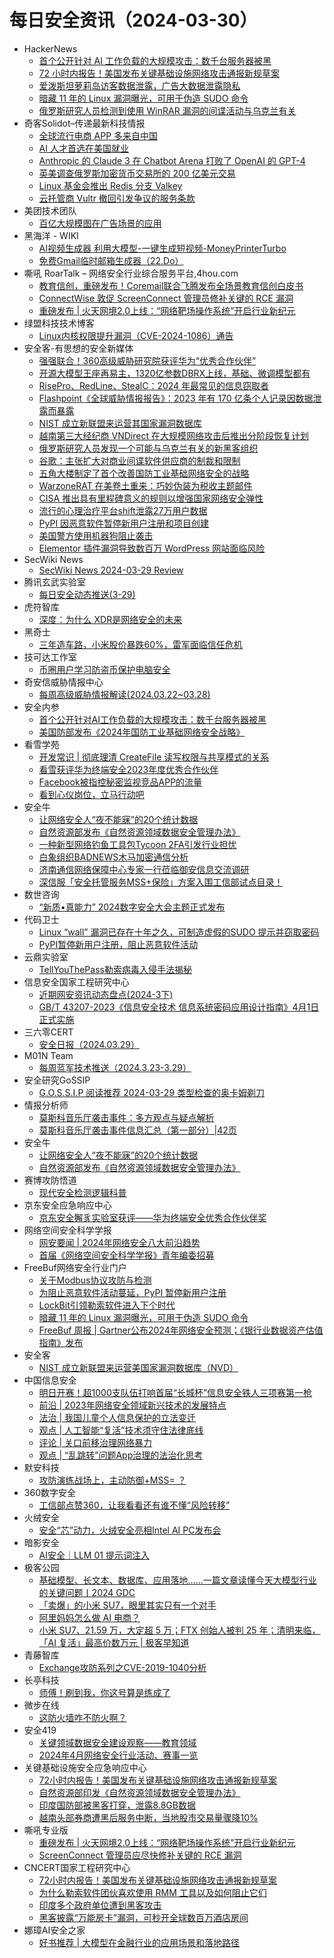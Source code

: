 # 每日安全资讯（2024-03-30）

- HackerNews
  - [首个公开针对 AI 工作负载的大规模攻击：数千台服务器被黑](https://hackernews.cc/archives/51167)
  - [72 小时内报告！美国发布关键基础设施网络攻击通报新规草案](https://hackernews.cc/archives/51163)
  - [爱泼斯坦萝莉岛访客数据泄露，广告大数据泄露隐私](https://hackernews.cc/archives/51158)
  - [暗藏 11 年的 Linux 漏洞曝光，可用于伪造 SUDO 命令](https://hackernews.cc/archives/51154)
  - [俄罗斯研究人员检测到使用 WinRAR 漏洞的间谍活动与乌克兰有关](https://hackernews.cc/archives/51147)
- 奇客Solidot–传递最新科技情报
  - [全球流行电商 APP 多来自中国](https://www.solidot.org/story?sid=77732)
  - [AI 人才首选在美国就业](https://www.solidot.org/story?sid=77731)
  - [Anthropic 的 Claude 3 在 Chatbot Arena 打败了 OpenAI 的 GPT-4](https://www.solidot.org/story?sid=77730)
  - [英美调查俄罗斯加密货币交易所的 200 亿美元交易](https://www.solidot.org/story?sid=77729)
  - [Linux 基金会推出 Redis 分支 Valkey](https://www.solidot.org/story?sid=77728)
  - [云托管商 Vultr 撤回引发争议的服务条款](https://www.solidot.org/story?sid=77727)
- 美团技术团队
  - [百亿大规模图在广告场景的应用](https://tech.meituan.com/2024/03/29/large-scale-graph-application.html)
- 黑海洋 - WIKI
  - [AI视频生成器 利用大模型-一键生成短视频-MoneyPrinterTurbo](https://upx8.com/4118)
  - [免费Gmail临时邮箱生成器（22.Do）](https://upx8.com/4117)
- 嘶吼 RoarTalk – 网络安全行业综合服务平台,4hou.com
  - [教育信创，重磅发布！Coremail联合飞腾发布全场景教育信创白皮书](https://www.4hou.com/posts/qpg7)
  - [ConnectWise 敦促 ScreenConnect 管理员修补关键的 RCE 漏洞](https://www.4hou.com/posts/ZG7g)
  - [重磅发布 | 火天网境2.0上线：“网络靶场操作系统”开启行业新纪元](https://www.4hou.com/posts/po4Q)
- 绿盟科技技术博客
  - [Linux内核权限提升漏洞（CVE-2024-1086）通告](https://blog.nsfocus.net/linuxcve-2024-1086/)
- 安全客-有思想的安全新媒体
  - [强强联合！360高级威胁研究院获评华为“优秀合作伙伴”](https://www.anquanke.com/post/id/295149)
  - [开源大模型王座再易主，1320亿参数DBRX上线，基础、微调模型都有](https://www.anquanke.com/post/id/295139)
  - [RisePro、RedLine、StealC：2024 年最常见的信息窃取者](https://www.anquanke.com/post/id/295134)
  - [Flashpoint《全球威胁情报报告》：2023 年有 170 亿条个人记录因数据泄露而暴露](https://www.anquanke.com/post/id/295131)
  - [NIST 成立新联盟来运营其国家漏洞数据库](https://www.anquanke.com/post/id/295128)
  - [越南第三大经纪商 VNDirect 在大规模网络攻击后推出分阶段恢复计划](https://www.anquanke.com/post/id/295125)
  - [俄罗斯研究人员发现一个可能与乌克兰有关的新黑客组织](https://www.anquanke.com/post/id/295120)
  - [谷歌：主张扩大对商业间谍软件供应商的制裁和限制](https://www.anquanke.com/post/id/295119)
  - [五角大楼制定了首个改善国防工业基础网络安全的战略](https://www.anquanke.com/post/id/295115)
  - [WarzoneRAT 在美卷土重来：巧妙伪装为税收主题邮件](https://www.anquanke.com/post/id/295114)
  - [CISA 推出具有里程碑意义的规则以增强国家网络安全弹性](https://www.anquanke.com/post/id/295112)
  - [流行的心理治疗平台shift泄露27万用户数据](https://www.anquanke.com/post/id/295106)
  - [PyPI 因恶意软件暂停新用户注册和项目创建](https://www.anquanke.com/post/id/295103)
  - [美国警方使用机器狗阻止袭击](https://www.anquanke.com/post/id/295102)
  - [Elementor 插件漏洞导致数百万 WordPress 网站面临风险](https://www.anquanke.com/post/id/295099)
- SecWiki News
  - [SecWiki News 2024-03-29 Review](http://www.sec-wiki.com/?2024-03-29)
- 腾讯玄武实验室
  - [每日安全动态推送(3-29)](https://mp.weixin.qq.com/s?__biz=MzA5NDYyNDI0MA==&mid=2651959580&idx=1&sn=ff2e91fd3255513fd0978488b2cc1cb0&chksm=8baed183bcd95895ce94768d5eb33b26033cd9deaa24e27624efbde64b142a6fbcdb3b459e49&scene=58&subscene=0#rd)
- 虎符智库
  - [深度：为什么 XDR是网络安全的未来](https://mp.weixin.qq.com/s?__biz=MzIwNjYwMTMyNQ==&mid=2247490030&idx=1&sn=7dbe527cadefc2a617961639357e386b&chksm=971e74eca069fdfa20419c6b01b9bee0bb64cc6f7fdabec737cc23728c5d59b4996e1dac1b02&scene=58&subscene=0#rd)
- 黑奇士
  - [三年造车路，小米股价暴跌60%，雷军面临信任危机](https://mp.weixin.qq.com/s?__biz=MzI5ODYwNTE4Nw==&mid=2247488132&idx=1&sn=6ebd7d355085c7352fbc87773bc38e6f&chksm=eca21d68dbd5947e18ffd20b2315b43685b94e9d46666d7340c8daa7915522dea029333f9539&scene=58&subscene=0#rd)
- 技可达工作室
  - [币圈用户学习防盗币保护电脑安全](https://mp.weixin.qq.com/s?__biz=MzU3NDY1NTYyOQ==&mid=2247485895&idx=1&sn=c4dff9acb57cf4da7272d256cc31024c&chksm=fd2e5425ca59dd33ec195b48fcd4bf4e2c785b63cdc60d4dad7dd5faef33bc633738eca44a16&scene=58&subscene=0#rd)
- 奇安信威胁情报中心
  - [每周高级威胁情报解读(2024.03.22~03.28)](https://mp.weixin.qq.com/s?__biz=MzI2MDc2MDA4OA==&mid=2247510102&idx=1&sn=2d7ad8ca0e7dc765db25d06fed68719f&chksm=ea665f21dd11d6370a67df3e3d78f0b27629608e3864e64c767ba44d65a7a1f8c7952bdfc312&scene=58&subscene=0#rd)
- 安全内参
  - [首个公开针对AI工作负载的大规模攻击：数千台服务器被黑](https://mp.weixin.qq.com/s?__biz=MzI4NDY2MDMwMw==&mid=2247511333&idx=1&sn=9f701e06cae6f2b08e2a39fb543ca95c&chksm=ebfaea05dc8d63139191c950c8576229d87b256e02a561cad6135bf9a5da7f5b799788376072&scene=58&subscene=0#rd)
  - [美国防部发布《2024年国防工业基础网络安全战略》](https://mp.weixin.qq.com/s?__biz=MzI4NDY2MDMwMw==&mid=2247511333&idx=2&sn=87806624c78d78aa5cd81290fa710984&chksm=ebfaea05dc8d631340dd9a0c731a70751ab7916de9ae077b6dd18350ba14c344e59dcce875dc&scene=58&subscene=0#rd)
- 看雪学苑
  - [开发常识 | 彻底理清 CreateFile 读写权限与共享模式的关系](https://mp.weixin.qq.com/s?__biz=MjM5NTc2MDYxMw==&mid=2458549318&idx=1&sn=c5be1f2ffb49ec2c4e229a333e433625&chksm=b18d4ccc86fac5dac6152eedc810cf064326eb22392d908842cba2ebed75b90c13cdac5a08c1&scene=58&subscene=0#rd)
  - [看雪获评华为终端安全2023年度优秀合作伙伴](https://mp.weixin.qq.com/s?__biz=MjM5NTc2MDYxMw==&mid=2458549318&idx=2&sn=2dd3e5a3e89ea22a76862537542753f5&chksm=b18d4ccc86fac5da144ce5bd23eb8e52f0376877e5ac4319003e046e5d0412726615a40fbd04&scene=58&subscene=0#rd)
  - [Facebook被指控秘密监视竞品APP的流量](https://mp.weixin.qq.com/s?__biz=MjM5NTc2MDYxMw==&mid=2458549318&idx=3&sn=ef33f14e1083e3906d85c128fde851f0&chksm=b18d4ccc86fac5da79f2538df6add4055986073f0ed356e97be741a75609c4377df2989400e8&scene=58&subscene=0#rd)
  - [看到心仪岗位，立马行动吧](https://mp.weixin.qq.com/s?__biz=MjM5NTc2MDYxMw==&mid=2458549318&idx=4&sn=ad277d85bedff1d3ca59c3340d55dc3a&chksm=b18d4ccc86fac5da32e15142ce23fa3c1a5319ba049a95cccb8004ff3355056d2731d288e9dc&scene=58&subscene=0#rd)
- 安全牛
  - [让网络安全人“夜不能寐”的20个统计数据](https://www.aqniu.com/industry/103326.html)
  - [自然资源部发布《自然资源领域数据安全管理办法》](https://www.aqniu.com/industry/103323.html)
  - [一种新型网络钓鱼工具包Tycoon 2FA引发行业担忧](https://www.aqniu.com/vendor/103319.html)
  - [白象组织BADNEWS木马加密通信分析](https://www.aqniu.com/vendor/103306.html)
  - [济南通信网络保障中心专家一行莅临御安信息交流调研](https://www.aqniu.com/vendor/103303.html)
  - [深信服「安全托管服务MSS+保险」方案入围工信部试点目录！](https://www.aqniu.com/vendor/103295.html)
- 数世咨询
  - [“新质•真能力” 2024数字安全大会主题正式发布](https://mp.weixin.qq.com/s?__biz=MzkxNzA3MTgyNg==&mid=2247509803&idx=1&sn=8667153c73ba5d75b09b0fb8f6392454&chksm=c144d596f6335c804dc53bdf9ea1b4580ca29040ab6c4013a71a803ee1d2ad925778b9c6dd91&scene=58&subscene=0#rd)
- 代码卫士
  - [Linux “wall” 漏洞已存在十年之久，可制造虚假的SUDO 提示并窃取密码](https://mp.weixin.qq.com/s?__biz=MzI2NTg4OTc5Nw==&mid=2247519178&idx=1&sn=e03416d8382a0192cc080f67a6f30691&chksm=ea94baa0dde333b655edb3b47d9505cf59acf160659e24e10eff72a4943f2033fac0444c0c3d&scene=58&subscene=0#rd)
  - [PyPI暂停新用户注册，阻止恶意软件活动](https://mp.weixin.qq.com/s?__biz=MzI2NTg4OTc5Nw==&mid=2247519178&idx=2&sn=1933612977a1f4eec1b23d3ac5d81da4&chksm=ea94baa0dde333b632f229c81fa83436cee2bcc37585dea1c6a108f61c6cea82fa940cda0313&scene=58&subscene=0#rd)
- 云鼎实验室
  - [TellYouThePass勒索病毒入侵手法揭秘](https://mp.weixin.qq.com/s?__biz=MzU3ODAyMjg4OQ==&mid=2247496147&idx=1&sn=060e18c75030ec4cda119d06645fc347&chksm=fd790d55ca0e84437a7c4a8731f6de7ae943d2355348b215f8218fdd5dbb0367ed86fe705561&scene=58&subscene=0#rd)
- 信息安全国家工程研究中心
  - [近期网安资讯动态盘点(2024-3下)](https://mp.weixin.qq.com/s?__biz=MzU5OTQ0NzY3Ng==&mid=2247496381&idx=1&sn=cb364a68cf08d0617bfc9f015529a5c7&chksm=feb673aec9c1fab873d78ecb7ed9ffbdad2bb3c75057015772a9576f4def7137a0691eaa9725&scene=58&subscene=0#rd)
  - [GB/T 43207-2023《信息安全技术 信息系统密码应用设计指南》4月1日正式实施](https://mp.weixin.qq.com/s?__biz=MzU5OTQ0NzY3Ng==&mid=2247496381&idx=2&sn=690f213f65ecccfba8af381c4a8f9175&chksm=feb673aec9c1fab841e6dd71944a9491a32c282f4d5140af7bd8e358a36ecb2eee3c7e721b76&scene=58&subscene=0#rd)
- 三六零CERT
  - [安全日报（2024.03.29）](https://mp.weixin.qq.com/s?__biz=MzU5MjEzOTM3NA==&mid=2247506103&idx=1&sn=7cd426728bf499f507638db453da5b71&chksm=fe26ddb6c95154a003cdd74898875fb833def11cd81c8991b65a057b453e6bb83de2f2441da1&scene=58&subscene=0#rd)
- M01N Team
  - [每周蓝军技术推送（2024.3.23-3.29）](https://mp.weixin.qq.com/s?__biz=MzkyMTI0NjA3OA==&mid=2247493448&idx=1&sn=5f8b502a152e33c9f21af2c2d0240525&chksm=c1842759f6f3ae4f9a68b61a2f0a785d5a90820b1312f393c0b903ef358aad3f823ebf146526&scene=58&subscene=0#rd)
- 安全研究GoSSIP
  - [G.O.S.S.I.P 阅读推荐 2024-03-29 类型检查的奥卡姆剃刀](https://mp.weixin.qq.com/s?__biz=Mzg5ODUxMzg0Ng==&mid=2247497657&idx=1&sn=1b10c5d976238397a8d8db9b2d201d22&chksm=c063d960f7145076a96972f24731ba8450bb9f802b9b2eac446e8333d8f4087697cbf267a897&scene=58&subscene=0#rd)
- 情报分析师
  - [莫斯科音乐厅袭击事件：多方观点与疑点解析](https://mp.weixin.qq.com/s?__biz=MzA3Mjc1MTkwOA==&mid=2650547536&idx=1&sn=67b14d74d9a2d86ad0f3f5eb699b9002&chksm=87110b1bb066820d98067f91945c6fe1f17232f9c576da1406a1987b1d3cd454668e3940515a&scene=58&subscene=0#rd)
  - [莫斯科音乐厅袭击事件信息汇总（第一部分）|42页](https://mp.weixin.qq.com/s?__biz=MzA3Mjc1MTkwOA==&mid=2650547536&idx=2&sn=37968a9f80f15a5989bee1583d5b890d&chksm=87110b1bb066820dbf516265c16e859e20d3cb1f843d879fbf78acc49d4f65795eb15114074c&scene=58&subscene=0#rd)
- 安全牛
  - [让网络安全人“夜不能寐”的20个统计数据](https://mp.weixin.qq.com/s?__biz=MjM5Njc3NjM4MA==&mid=2651128870&idx=1&sn=00d49c5a202e8fe36af8710a342bece0&chksm=bd15b4f58a623de3b982fbaa934df672e464d56b4b40d82a0f28f79eda3cedf5f3a3c7925b21&scene=58&subscene=0#rd)
  - [自然资源部发布《自然资源领域数据安全管理办法》](https://mp.weixin.qq.com/s?__biz=MjM5Njc3NjM4MA==&mid=2651128870&idx=2&sn=30b182de495071537eaf02e0c6e82fa0&chksm=bd15b4f58a623de308c43ae6de8c5a165922bd97e04ea45f3bf20ea84c320b7b63d94fe6fd50&scene=58&subscene=0#rd)
- 赛博攻防悟道
  - [现代安全检测逻辑科普](https://mp.weixin.qq.com/s?__biz=MzI1MDA1MjcxMw==&mid=2649908222&idx=1&sn=d321fd76c7b0a9af15d7550d7b46a070&chksm=f18eeaf8c6f963eed0a1cf63f2475d5137389a4fc418f1c025f2eb9faef8e6d8d29e02176f17&scene=58&subscene=0#rd)
- 京东安全应急响应中心
  - [京东安全獬豸实验室获评——华为终端安全优秀合作伙伴奖](https://mp.weixin.qq.com/s?__biz=MjM5OTk2MTMxOQ==&mid=2727836366&idx=1&sn=0b086f476bfa41eff0df33c0837f9f14&chksm=8050ad46b7272450a0a1ce7d54e705ea45cf92113248db52c117fc94b547ed9db2563105010b&scene=58&subscene=0#rd)
- 网络空间安全科学学报
  - [网安要闻 | 2024年网络安全八大前沿趋势](https://mp.weixin.qq.com/s?__biz=MzI0NjU2NDMwNQ==&mid=2247499128&idx=2&sn=bba2e8bee770006e9d7c5911ed34167a&chksm=e9bfe9c6dec860d079547631a68218301d8c0015c8cd3232cff09e09f727dbd92698a4a93230&scene=58&subscene=0#rd)
  - [首届《网络空间安全科学学报》青年编委招募](https://mp.weixin.qq.com/s?__biz=MzI0NjU2NDMwNQ==&mid=2247499128&idx=3&sn=c9b850d58473f91016712146f5b3ee87&chksm=e9bfe9c6dec860d0169c880641d5aa49595465b9e2297f639845b995c9e40c1a7dbda30aa140&scene=58&subscene=0#rd)
- FreeBuf网络安全行业门户
  - [关于Modbus协议攻防与检测](https://www.freebuf.com/articles/ics-articles/396458.html)
  - [为阻止恶意软件活动蔓延，PyPI 暂停新用户注册](https://www.freebuf.com/news/396434.html)
  - [LockBit引领勒索软件进入下个时代](https://www.freebuf.com/articles/396374.html)
  - [暗藏 11 年的 Linux 漏洞曝光，可用于伪造 SUDO 命令](https://www.freebuf.com/news/396355.html)
  - [FreeBuf 周报 | Gartner公布2024年网络安全预测；《银行业数据资产估值指南》发布](https://www.freebuf.com/news/396351.html)
- 安全客
  - [NIST 成立新联盟来运营美国家漏洞数据库（NVD）](https://mp.weixin.qq.com/s?__biz=MzA5ODA0NDE2MA==&mid=2649786425&idx=1&sn=5830cf62482d6bfc335629be5b0f6606&chksm=8893b856bfe43140f136c1985635028c31250323de6af0a05cef8d515dd816e0ea51b157bb28&scene=58&subscene=0#rd)
- 中国信息安全
  - [明日开赛！超1000支队伍打响首届“长城杯”信息安全铁人三项赛第一枪](https://mp.weixin.qq.com/s?__biz=MzA5MzE5MDAzOA==&mid=2664209338&idx=1&sn=93ee3b704cc62f991a04f025d61a1f03&chksm=8b599943bc2e1055b4eb042f6ffa306a62959b9d2514441d2ac678b7ced851548101169c6749&scene=58&subscene=0#rd)
  - [前沿 | 2023年网络安全领域新兴技术的发展特点](https://mp.weixin.qq.com/s?__biz=MzA5MzE5MDAzOA==&mid=2664209338&idx=2&sn=021908a255a115f6506d28d9877cd6ca&chksm=8b599943bc2e105564ca12f59e18572998cd9c86f94f34f868da76409b9053d63be3e0dab660&scene=58&subscene=0#rd)
  - [法治 | 我国儿童个人信息保护的立法变迁](https://mp.weixin.qq.com/s?__biz=MzA5MzE5MDAzOA==&mid=2664209338&idx=3&sn=9a79df7cfd3b37e2cf0638f5952a40ae&chksm=8b599943bc2e1055639518ebbd5fcda57ee0bd6a1e83ccd1fb6fa4140585ebf27b8ce5f43db2&scene=58&subscene=0#rd)
  - [观点 | 人工智能“复活”技术须守住法律底线](https://mp.weixin.qq.com/s?__biz=MzA5MzE5MDAzOA==&mid=2664209338&idx=4&sn=3dcd47e169a2ff5155ed368d5c26265d&chksm=8b599943bc2e1055c5c2b9b69f5481a4b9ed0ee5ca7aa20c7f573fb00450a221a6da6f73b746&scene=58&subscene=0#rd)
  - [评论 | 关口前移治理网络暴力](https://mp.weixin.qq.com/s?__biz=MzA5MzE5MDAzOA==&mid=2664209338&idx=5&sn=0dc92c70a8805bc75fa754b4c10cf6f0&chksm=8b599943bc2e105591a6f6438d8297068f59b3a1bf7eb822b76e7c4627d124245cf7f76f9b8a&scene=58&subscene=0#rd)
  - [观点 | “乱跳转”问题App治理的法治化思考](https://mp.weixin.qq.com/s?__biz=MzA5MzE5MDAzOA==&mid=2664209338&idx=6&sn=6a01518899f4187e7bc396bedea43e09&chksm=8b599943bc2e10550f2e63a4c3bf217cffd35a4286a18d4a811859c994a984ebd379bf21a761&scene=58&subscene=0#rd)
- 默安科技
  - [攻防演练战场上，主动防御+MSS= ？](https://mp.weixin.qq.com/s?__biz=MzIzODQxMjM2NQ==&mid=2247498185&idx=1&sn=5d79622a95e859769aedfeef9bb136b8&chksm=e93b0eebde4c87fd7f063763e0a86bf58673fcc25ce02851b7a934f8691de5053a226816db85&scene=58&subscene=0#rd)
- 360数字安全
  - [工信部点赞360，让我看看还有谁不懂“风险转移”](https://mp.weixin.qq.com/s?__biz=MzA4MTg0MDQ4Nw==&mid=2247570136&idx=1&sn=ae5c76c7f8a040b502e3b67059dc6c4b&chksm=9f8d42d0a8facbc65bc627095dc1812afda46855dccdf94c8783cda5e2181053850ceb91c509&scene=58&subscene=0#rd)
- 火绒安全
  - [安全“芯”动力，火绒安全亮相Intel AI PC发布会](https://mp.weixin.qq.com/s?__biz=MzI3NjYzMDM1Mg==&mid=2247518050&idx=1&sn=8d9b1d4743fe0dc1407ad2aba8cf3c11&chksm=eb70595ddc07d04b143588fc2a69987c0407cbace27e26f74c692616267e3ada8f44e84f8a5b&scene=58&subscene=0#rd)
- 暗影安全
  - [AI安全｜LLM 01 提示词注入](https://mp.weixin.qq.com/s?__biz=MzI2MzA3OTgxOA==&mid=2657165457&idx=1&sn=3159f19c10c37781cfc5f3a0edbef143&chksm=f1d4d274c6a35b623e77484bf3de07daeb8db35a5311e73597f3c195dc799254f1cbb0a553a2&scene=58&subscene=0#rd)
- 极客公园
  - [基础模型、长文本、数据库、应用落地……一篇文章读懂今天大模型行业的关键问题丨2024 GDC](https://mp.weixin.qq.com/s?__biz=MTMwNDMwODQ0MQ==&mid=2653037794&idx=1&sn=93ccc5f5a5ac06b78d3651f24009fd6c&chksm=7e5759544920d042a3c0c3bf81abca02df81538f4147b8a3693887927dba40456f9154fe2993&scene=58&subscene=0#rd)
  - [「卖爆」的小米 SU7，眼里其实只有一个对手](https://mp.weixin.qq.com/s?__biz=MTMwNDMwODQ0MQ==&mid=2653037231&idx=1&sn=e5d0021b1e456b427a42846035f2078c&chksm=7e575f194920d60f77d758e668a89f913bfc91388f53b9e3198c2fa8ce0d3684bb2c8cb58b6a&scene=58&subscene=0#rd)
  - [阿里妈妈怎么做 AI 电商？](https://mp.weixin.qq.com/s?__biz=MTMwNDMwODQ0MQ==&mid=2653037212&idx=1&sn=75b43a0e6e06c97372ad3c1409e042e8&chksm=7e575f2a4920d63c395eddae103255ac80a0c924f24b7801f0fd367cc05d554eda72a27d3c6b&scene=58&subscene=0#rd)
  - [小米 SU7、21.59 万，大定超 5 万；FTX 创始人被判 25 年；清明来临，「AI 复活」最高价数万元 | 极客早知道](https://mp.weixin.qq.com/s?__biz=MTMwNDMwODQ0MQ==&mid=2653037212&idx=2&sn=dbf992bce9a148d9b3f51bec674ba1de&chksm=7e575f2a4920d63c9c1179b979b016a23f8864f6c55c658f3a07c1070283b8616e749e960435&scene=58&subscene=0#rd)
- 青藤智库
  - [Exchange攻防系列之CVE-2019-1040分析](https://mp.weixin.qq.com/s?__biz=MzUyOTkwNTQ5Mg==&mid=2247488989&idx=1&sn=ee3491ee73099e611baa204ede650ccc&chksm=fa58b7e6cd2f3ef02a46251a49b176df9de4e0664a1e245dc53e1b69044704e1183096b92857&scene=58&subscene=0#rd)
- 长亭科技
  - [师傅！刷到我，你这号算是练成了](https://mp.weixin.qq.com/s?__biz=MzIwNDA2NDk5OQ==&mid=2651387274&idx=1&sn=b4578156d473c9519212c7c818920666&chksm=8d398402ba4e0d142f2cb370184c421464f93c6f36524273d8a0357d9a41a2c5022b1cc9f9cc&scene=58&subscene=0#rd)
- 微步在线
  - [这防火墙咋不防火啊？](https://mp.weixin.qq.com/s?__biz=MzI5NjA0NjI5MQ==&mid=2650180832&idx=1&sn=c8712ff6c8b46b2fc8188fd403bc090f&chksm=f448775cc33ffe4a4bb2d3c8803a04a21f4d145717b8a7208057e671b20fe0cef09e41583da6&scene=58&subscene=0#rd)
- 安全419
  - [关键领域数据安全建设观察——教育领域](https://mp.weixin.qq.com/s?__biz=MzUyMDQ4OTkyMg==&mid=2247538785&idx=1&sn=a46a730397614959fb347eeba08980be&chksm=f9eb86ccce9c0fda9a63d3547f068d1c284797f0fb3ea259521d3e62ba9d7a350fe0977a311b&scene=58&subscene=0#rd)
  - [2024年4月网络安全行业活动、赛事一览](https://mp.weixin.qq.com/s?__biz=MzUyMDQ4OTkyMg==&mid=2247538785&idx=2&sn=8924fd8e50a1e7f016758d8e6965ded8&chksm=f9eb86ccce9c0fda1b3dab5208d12224fc476f81eba08c706e517cd79ffa223bf98955999f5d&scene=58&subscene=0#rd)
- 关键基础设施安全应急响应中心
  - [72小时内报告！美国发布关键基础设施网络攻击通报新规草案](https://mp.weixin.qq.com/s?__biz=MzkyMzAwMDEyNg==&mid=2247543085&idx=1&sn=257dfb14bcb27fcecfb3bb2a045f2f01&chksm=c1e9a57cf69e2c6abe28823d516de45bdd26702f31d13589a9c8687d104ba67ab442ee8029ce&scene=58&subscene=0#rd)
  - [自然资源部印发《自然资源领域数据安全管理办法》](https://mp.weixin.qq.com/s?__biz=MzkyMzAwMDEyNg==&mid=2247543085&idx=2&sn=2543c9770886211b7b4cee0b9ae7332e&chksm=c1e9a57cf69e2c6a8b4c93d6dd765bf178f0217bc4e9c942c0cfec9865bf20f445c8bb7983b8&scene=58&subscene=0#rd)
  - [印度国防部被黑客打穿，泄露8.8GB数据](https://mp.weixin.qq.com/s?__biz=MzkyMzAwMDEyNg==&mid=2247543085&idx=3&sn=0bb63e3343255e15e2b5209ea5962143&chksm=c1e9a57cf69e2c6abcd6cee4edab09ca591898fc0f1fe93d55c71c02c96646ffd32e67f7a3a2&scene=58&subscene=0#rd)
  - [越南头部券商遭黑后服务中断，当地股市交易量骤降10%](https://mp.weixin.qq.com/s?__biz=MzkyMzAwMDEyNg==&mid=2247543085&idx=4&sn=9ffd6e0e250653801a98f9697adb0139&chksm=c1e9a57cf69e2c6adba203e7e3302b4ed1f9518c46f0bc1c46380c40e38762b115488a21e6b0&scene=58&subscene=0#rd)
- 嘶吼专业版
  - [重磅发布 | 火天网境2.0上线：“网络靶场操作系统”开启行业新纪元](https://mp.weixin.qq.com/s?__biz=MzI0MDY1MDU4MQ==&mid=2247574444&idx=1&sn=b3aa8c4321990064aa51158cf9ddb331&chksm=e9147396de63fa809fe161ea31b3fcc903bf431f3d089cb4de547c752e7ad1da4403068b78b5&scene=58&subscene=0#rd)
  - [ScreenConnect 管理员应尽快修补关键的 RCE 漏洞](https://mp.weixin.qq.com/s?__biz=MzI0MDY1MDU4MQ==&mid=2247574444&idx=2&sn=c7e6ff780300c9434d58561540b5e499&chksm=e9147396de63fa80203f595755d777c9286b4aec11324aa35a4f21d92474139dfb21873beb5b&scene=58&subscene=0#rd)
- CNCERT国家工程研究中心
  - [72小时内报告！美国发布关键基础设施网络攻击通报新规草案](https://mp.weixin.qq.com/s?__biz=MzUzNDYxOTA1NA==&mid=2247543799&idx=1&sn=7e0df767477a68758937f5df45237313&chksm=fa939d36cde414201a88b68fc269e73bae7c18187df021ef93ce6ca10f04ee4bbd522a2998ff&scene=58&subscene=0#rd)
  - [为什么勒索软件团伙喜欢使用 RMM 工具以及如何阻止它们](https://mp.weixin.qq.com/s?__biz=MzUzNDYxOTA1NA==&mid=2247543799&idx=2&sn=67b86256589e2cd23d1ca885092fdd02&chksm=fa939d36cde41420cb26eb27d7a7fa864fb79373a012054e3cde937f1cc5ba045f35930892a2&scene=58&subscene=0#rd)
  - [印度多个政府单位遭到黑客攻击](https://mp.weixin.qq.com/s?__biz=MzUzNDYxOTA1NA==&mid=2247543799&idx=3&sn=9831e1dd5f0543a17991c35bb563f584&chksm=fa939d36cde41420fa23f9f2453558eeb0ca61b68c5d627f85409438aa70efb606a292f77f80&scene=58&subscene=0#rd)
  - [黑客披露“万能房卡”漏洞，可秒开全球数百万酒店房间](https://mp.weixin.qq.com/s?__biz=MzUzNDYxOTA1NA==&mid=2247543799&idx=4&sn=9655168f486af863a11547b32a0b2409&chksm=fa939d36cde414202df8d918c7b5de9dbe961c92936825abb8a28780c9b38b11f91b883ca245&scene=58&subscene=0#rd)
- 娜璋AI安全之家
  - [好书推荐 | 大模型在金融行业的应用场景和落地路径](https://mp.weixin.qq.com/s?__biz=Mzg5MTM5ODU2Mg==&mid=2247499631&idx=1&sn=b0d55dc357f765ce2ee4464364f0702b&chksm=cfcf4fa2f8b8c6b4f97bc63f3dda21875843c5a6f8f3128ab4d17c20f46abb38733d3d1b2a62&scene=58&subscene=0#rd)
